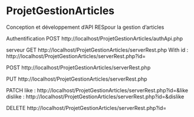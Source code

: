 # ProjetGestionArticles
 Conception et développement d’API RESpour la gestion d’articles

Authentification
POST
http://localhost/ProjetGestionArticles/authApi.php


serveur
GET
http://localhost/ProjetGestionArticles/serverRest.php
With id :
http://localhost/ProjetGestionArticles/serverRest.php?id=

POST
http://localhost/ProjetGestionArticles/serverRest.php

PUT
http://localhost/ProjetGestionArticles/serverRest.php

PATCH
like :
http://localhost/ProjetGestionArticles/serverRest.php?id=&like
dislike :
http://localhost/ProjetGestionArticles/serverRest.php?id=&dislike

DELETE
http://localhost/ProjetGestionArticles/serverRest.php?id=
